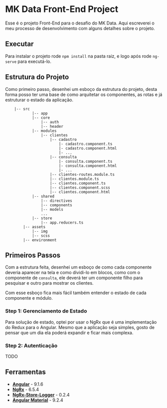 # MK Data Front-End Project

Esse é o projeto Front-End para o desafio do MK Data. Aqui escreverei o meu processo de desenvolvimento
com alguns detalhes sobre o projeto.

## Executar

Para instalar o projeto rode `npm install` na pasta raiz, e logo após rode `ng-serve` para executá-lo.

## Estrutura do Projeto

Como primeiro passo, desenhei um esboço da estrutura do projeto, desta forma posso ter uma base de
como arquitetar os componentes, as rotas e já estruturar o estado da aplicação.

```
    |-- src
            |-- app
            |-- core
                |-- auth
                |-- header
            |-- modules
                |-- clientes
                    |-- cadastro
                        |- cadastro.component.ts
                        |- cadastro.component.html
                        |- ...
                    |-- consulta
                        |- consulta.component.ts
                        |- consulta.component.html
                        |- ...
                    |-- clientes-routes.module.ts
                    |-- clientes.module.ts
                    |-- clientes.component.ts
                    |-- clientes.component.scss
                    |-- clientes.component.html
            |-- shared
                |-- directives
                |-- components
                |-- models
                ...
            |-- store
                |-- app.reducers.ts
        |-- assets
            |-- img
            |-- scss
        |-- environment
```

## Primeiros Passos

Com a estrutura feita, desenhei um esboço de como cada componente deveria aparecer na tela e como
dividi-lo em blocos, como com o componente de `consulta`, ele deverá ter um componente filho para pesquisar e
outro para mostrar os clientes.

Com esse esboço fica mais fácil também entender o estado de cada componente e módulo.

### Step 1: Gerenciamento de Estado

Para solução de estado, optei por usar o NgRx que é uma implementação do Redux para o Angular. Mesmo que
a aplicação seja simples, gosto de pensar que um dia ela poderá expandir e ficar mais complexa.

### Step 2: Autenticação

TODO

## Ferramentas

* **[Angular](https://angular.io/)** - 9.1.6
* **[NgRx](https://ngrx.io/)** - 6.5.4
* **[NgRx-Store-Logger](https://www.npmjs.com/package/ngrx-store-logger)** - 0.2.4
* **[Angular Material](https://material.angular.io/)** - 9.2.4
